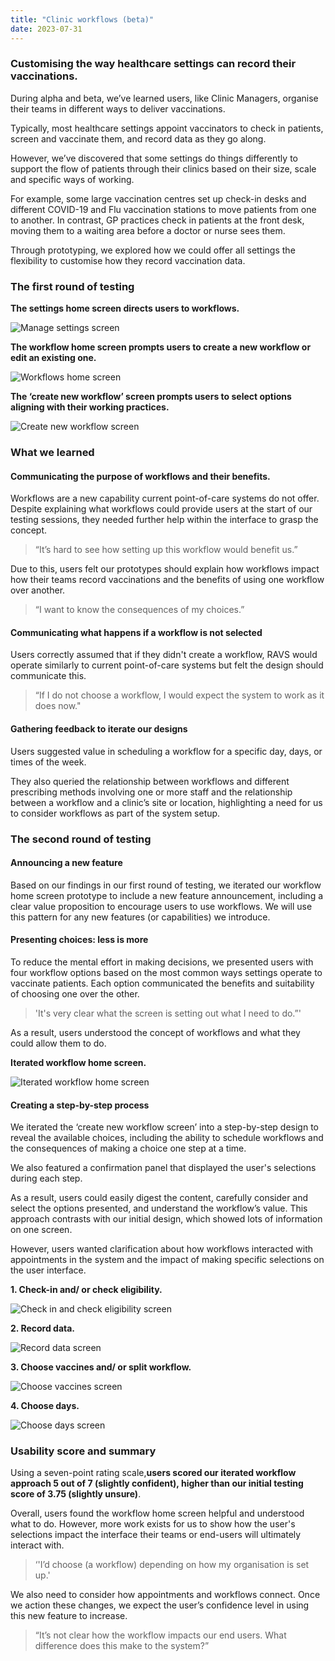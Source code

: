 ```yaml
---
title: "Clinic workflows (beta)"
date: 2023-07-31
---
```

### Customising the way healthcare settings can record their vaccinations.  

During alpha and beta, we’ve learned users, like Clinic Managers, organise their teams in different ways to deliver vaccinations.  

Typically, most healthcare settings appoint vaccinators to check in patients, screen and vaccinate them, and record data as they go along. 

However, we’ve discovered that some settings do things differently to support the flow of patients through their clinics based on their size, scale and specific ways of working.  

For example, some large vaccination centres set up check-in desks and different COVID-19 and Flu vaccination stations to move patients from one to another. In contrast, GP practices check in patients at the front desk, moving them to a waiting area before a doctor or nurse sees them. 

Through prototyping, we explored how we could offer all settings the flexibility to customise how they record vaccination data.   

### The first round of testing 

**The settings home screen directs users to workflows.** 

![Manage settings screen](qzfx6o8j4v7jc38ho79go3lwvbpw.png)

**The workflow home screen prompts users to create a new workflow or edit an existing one.**  

![Workflows home screen](yh1zbdjk8w5wirmo6gwu5i5xng1z.png)

**The ‘create new workflow’ screen prompts users to select options aligning with their working practices.**

![Create new workflow screen](tygh61xxicyjzb62afhico90d4dq.png)

### What we learned 
 
#### Communicating the purpose of workflows and their benefits. 

Workflows are a new capability current point-of-care systems do not offer. Despite explaining what workflows could provide users at the start of our testing sessions, they needed further help within the interface to grasp the concept.  

>“It’s hard to see how setting up this workflow would benefit us.” 

Due to this, users felt our prototypes should explain how workflows impact how their teams record vaccinations and the benefits of using one workflow over another. 

>“I want to know the consequences of my choices.” 

#### Communicating what happens if a workflow is not selected 

Users correctly assumed that if they didn't create a workflow, RAVS would operate similarly to current point-of-care systems but felt the design should communicate this. 

>“If I do not choose a workflow, I would expect the system to work as it does now." 

#### Gathering feedback to iterate our designs 

Users suggested value in scheduling a workflow for a specific day, days, or times of the week.  

They also queried the relationship between workflows and different prescribing methods involving one or more staff and the relationship between a workflow and a clinic’s site or location, highlighting a need for us to consider workflows as part of the system setup. 

### The second round of testing 

#### Announcing a new feature 

Based on our findings in our first round of testing, we iterated our workflow home screen prototype to include a new feature announcement, including a clear value proposition to encourage users to use workflows. We will use this pattern for any new features (or capabilities) we introduce. 

#### Presenting choices: less is more 

To reduce the mental effort in making decisions, we presented users with four workflow options based on the most common ways settings operate to vaccinate patients. Each option communicated the benefits and suitability of choosing one over the other.  

>'It's very clear what the screen is setting out what I need to do.”' 

As a result, users understood the concept of workflows and what they could allow them to do. 

**Iterated workflow home screen.** 

![Iterated workflow home screen](xep53ihb0hebh4q4cbrs4286yuhi.png)
#### Creating a step-by-step process 

We iterated the ‘create new workflow screen’ into a step-by-step design to reveal the available choices, including the ability to schedule workflows and the consequences of making a choice one step at a time.  

We also featured a confirmation panel that displayed the user's selections during each step.  

As a result, users could easily digest the content, carefully consider and select the options presented, and understand the workflow’s value. This approach contrasts with our initial design, which showed lots of information on one screen. 

However, users wanted clarification about how workflows interacted with appointments in the system and the impact of making specific selections on the user interface. 

**1. Check-in and/ or check eligibility.**  

![Check in and check eligibility screen](ztljpzgwfeh4e5lj6drneawcgreg.png)

**2. Record data.** 

![Record data screen](ko5c88sek4v8l6p64m262riv45li.png)

**3. Choose vaccines and/ or split workflow.** 

![Choose vaccines screen](bop7f9hwg781phdhdy3553arhb9x.png)
 
**4. Choose days.**

![Choose days screen](p3sa6lsbgf4c8v22d5byjszd1zip.png)

### Usability score and summary 

Using a seven-point rating scale,**users scored our iterated workflow approach 5 out of 7 (slightly confident), higher than our initial testing score of 3.75 (slightly unsure)**.  
 
Overall, users found the workflow home screen helpful and understood what to do. However, more work exists for us to show how the user's selections impact the interface their teams or end-users will ultimately interact with.

>‘'I’d choose (a workflow) depending on how my organisation is set up.'  

We also need to consider how appointments and workflows connect. Once we action these changes, we expect the user’s confidence level in using this new feature to increase. 

>“It’s not clear how the workflow impacts our end users. What difference does this make to the system?” 

 
